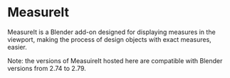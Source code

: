 # MeasureIt
MeasureIt is a Blender add-on designed for displaying measures in the viewport, making the process of design objects with exact measures, easier.

Note: the versions of MeasuireIt hosted here are compatible with Blender versions from 2.74 to 2.79.
